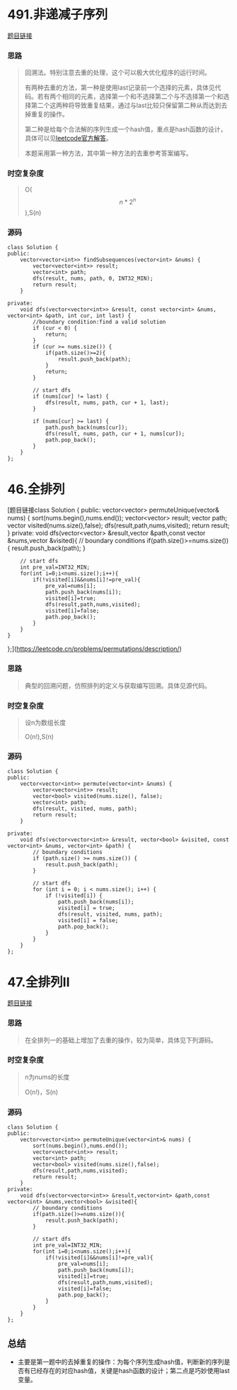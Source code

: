 # 491.非递减子序列

[题目链接](https://leetcode.cn/problems/non-decreasing-subsequences/description/)

### 思路

> 回溯法。特别注意去重的处理，这个可以极大优化程序的运行时间。
>
> 有两种去重的方法，第一种是使用last记录前一个选择的元素，具体见代码。若有两个相同的元素，选择第一个和不选择第二个与不选择第一个和选择第二个这两种将导致重复结果，通过与last比较只保留第二种从而达到去掉重复的操作。
>
> 第二种是给每个合法解的序列生成一个hash值，重点是hash函数的设计，具体可以见[leetcode官方解答](https://leetcode.cn/problems/non-decreasing-subsequences/solutions/387656/di-zeng-zi-xu-lie-by-leetcode-solution/)。
>
> 本题采用第一种方法，其中第一种方法的去重参考答案编写。

### 时空复杂度

> O($$n*2^n$$),S(n)

### 源码

```
class Solution {
public:
    vector<vector<int>> findSubsequences(vector<int> &nums) {
        vector<vector<int>> result;
        vector<int> path;
        dfs(result, nums, path, 0, INT32_MIN);
        return result;
    }

private:
    void dfs(vector<vector<int>> &result, const vector<int> &nums, vector<int> &path, int cur, int last) {
        //boundary condition:find a valid solution
        if (cur < 0) {
            return;
        }
        if (cur >= nums.size()) {
            if(path.size()>=2){
                result.push_back(path);
            }
            return;
        }

        // start dfs
        if (nums[cur] != last) {
            dfs(result, nums, path, cur + 1, last);
        }

        if (nums[cur] >= last) {
            path.push_back(nums[cur]);
            dfs(result, nums, path, cur + 1, nums[cur]);
            path.pop_back();
        }
    }
};
```

# 46.全排列

[题目链接class Solution {
public:
    vector<vector<int>> permuteUnique(vector<int>& nums) {
        sort(nums.begin(),nums.end());
        vector<vector<int>> result;
        vector<int> path;
        vector<bool> visited(nums.size(),false);
        dfs(result,path,nums,visited);
        return result;
    }
private:
    void dfs(vector<vector<int>> &result,vector<int> &path,const vector<int> &nums,vector<bool> &visited){
        // boundary conditions
        if(path.size()>=nums.size()){
            result.push_back(path);
        }
        
        // start dfs
        int pre_val=INT32_MIN;
        for(int i=0;i<nums.size();i++){
            if(!visited[i]&&nums[i]!=pre_val){
                pre_val=nums[i];
                path.push_back(nums[i]);
                visited[i]=true;
                dfs(result,path,nums,visited);
                visited[i]=false;
                path.pop_back();
            }
        }
    }
};](https://leetcode.cn/problems/permutations/description/)

### 思路

> 典型的回溯问题，仿照排列的定义与获取编写回溯。具体见源代码。

### 时空复杂度

> 设n为数组长度
>
> O(n!),S(n)

### 源码

```
class Solution {
public:
    vector<vector<int>> permute(vector<int> &nums) {
        vector<vector<int>> result;
        vector<bool> visited(nums.size(), false);
        vector<int> path;
        dfs(result, visited, nums, path);
        return result;
    }

private:
    void dfs(vector<vector<int>> &result, vector<bool> &visited, const vector<int> &nums, vector<int> &path) {
        // boundary conditions
        if (path.size() >= nums.size()) {
            result.push_back(path);
        }

        // start dfs
        for (int i = 0; i < nums.size(); i++) {
            if (!visited[i]) {
                path.push_back(nums[i]);
                visited[i] = true;
                dfs(result, visited, nums, path);
                visited[i] = false;
                path.pop_back();
            }
        }
    }
};
```

# 47.全排列II

[题目链接](https://leetcode.cn/problems/permutations-ii/description/)

### 思路

> 在全排列一的基础上增加了去重的操作，较为简单，具体见下列源码。

### 时空复杂度

> n为nums的长度
>
> O(n!)，S(n)

### 源码

```
class Solution {
public:
    vector<vector<int>> permuteUnique(vector<int>& nums) {
        sort(nums.begin(),nums.end());
        vector<vector<int>> result;
        vector<int> path;
        vector<bool> visited(nums.size(),false);
        dfs(result,path,nums,visited);
        return result;
    }
private:
    void dfs(vector<vector<int>> &result,vector<int> &path,const vector<int> &nums,vector<bool> &visited){
        // boundary conditions
        if(path.size()>=nums.size()){
            result.push_back(path);
        }
        
        // start dfs
        int pre_val=INT32_MIN;
        for(int i=0;i<nums.size();i++){
            if(!visited[i]&&nums[i]!=pre_val){
                pre_val=nums[i];
                path.push_back(nums[i]);
                visited[i]=true;
                dfs(result,path,nums,visited);
                visited[i]=false;
                path.pop_back();
            }
        }
    }
};
```

## 总结

* 主要是第一题中的去掉重复的操作：为每个序列生成hash值，判断新的序列是否有已经存在的对应hash值，关键是hash函数的设计；第二点是巧妙使用last变量。
